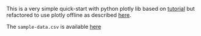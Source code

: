 This is a very simple quick-start with python plotly lib based on [tutorial](https://plot.ly/python/plot-data-from-csv/)
but refactored to use plotly offline as described [here](https://plot.ly/python/getting-started/#initialization-for-offline-plotting).

The `sample-data.csv` is available [here](https://raw.githubusercontent.com/plotly/documentation/72f2384955e6678b5f37ce12ef257dd5752229a5/_posts/python/databases/plot-csv/sample-data.csv)
